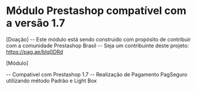 # Módulo Prestashop compatível com a versão 1.7

[Doação]
-- Este módulo está sendo construido com propósito de contribuir com a comunidade Prestashop Brasil
-- Seja um contribuinte deste projeto: https://pag.ae/blq0DRd


[Módulo]

-- Compativel com Prestashop 1.7 
-- Realização de Pagamento PagSeguro utilizando método Padrão e Light Box
